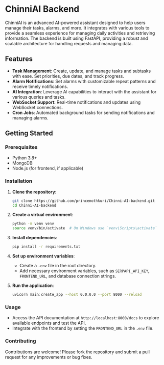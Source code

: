 # ChinniAI Backend

ChinniAI is an advanced AI-powered assistant designed to help users manage their tasks, alarms, and more. It integrates with various tools to provide a seamless experience for managing daily activities and retrieving information. The backend is built using FastAPI, providing a robust and scalable architecture for handling requests and managing data.

## Features

- **Task Management**: Create, update, and manage tasks and subtasks with ease. Set priorities, due dates, and track progress.
- **Alarm Notifications**: Set alarms with customizable repeat patterns and receive timely notifications.
- **AI Integration**: Leverage AI capabilities to interact with the assistant for various queries and tasks.
- **WebSocket Support**: Real-time notifications and updates using WebSocket connections.
- **Cron Jobs**: Automated background tasks for sending notifications and managing alarms.

## Getting Started

### Prerequisites

- Python 3.8+
- MongoDB
- Node.js (for frontend, if applicable)

### Installation

1. **Clone the repository**:

   ```bash
   git clone https://github.com/princemothkuri/Chinni-AI-backend.git
   cd Chinni-AI-backend
   ```

2. **Create a virtual environment**:

   ```bash
   python -m venv venv
   source venv/bin/activate  # On Windows use `venv\Scripts\activate`
   ```

3. **Install dependencies**:

   ```bash
   pip install -r requirements.txt
   ```

4. **Set up environment variables**:

   - Create a `.env` file in the root directory.
   - Add necessary environment variables, such as `SERPAPI_API_KEY`, `FRONTEND_URL`, and database connection strings.

5. **Run the application**:
   ```bash
   uvicorn main:create_app --host 0.0.0.0 --port 8000 --reload
   ```

### Usage

- Access the API documentation at `http://localhost:8000/docs` to explore available endpoints and test the API.
- Integrate with the frontend by setting the `FRONTEND_URL` in the `.env` file.

### Contributing

Contributions are welcome! Please fork the repository and submit a pull request for any improvements or bug fixes.
